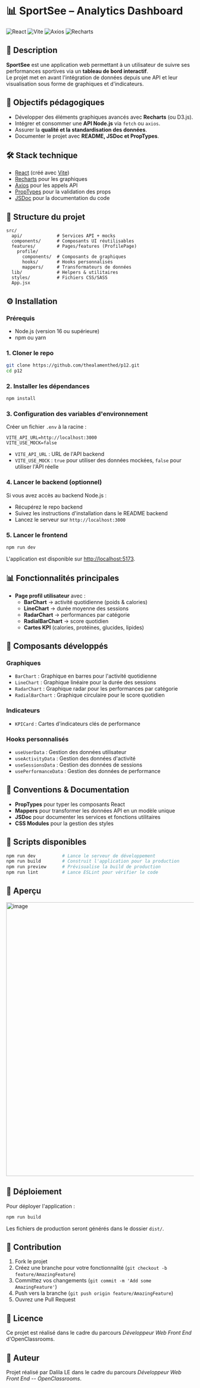 # 📊 SportSee – Analytics Dashboard

![React](https://img.shields.io/badge/React-18.2.0-blue) ![Vite](https://img.shields.io/badge/Vite-5.0-purple) ![Axios](https://img.shields.io/badge/Axios-HTTP-orange) ![Recharts](https://img.shields.io/badge/Recharts-Charts-green)

## 📝 Description

**SportSee** est une application web permettant à un utilisateur de suivre ses performances sportives via un **tableau de bord interactif**.  
Le projet met en avant l'intégration de données depuis une API et leur visualisation sous forme de graphiques et d'indicateurs.

## 🚀 Objectifs pédagogiques

- Développer des éléments graphiques avancés avec **Recharts** (ou D3.js).
- Intégrer et consommer une **API Node.js** via `fetch` ou `axios`.
- Assurer la **qualité et la standardisation des données**.
- Documenter le projet avec **README, JSDoc et PropTypes**.

## 🛠️ Stack technique

- [React](https://reactjs.org/) (créé avec [Vite](https://vitejs.dev/))
- [Recharts](https://recharts.org/) pour les graphiques
- [Axios](https://axios-http.com/) pour les appels API
- [PropTypes](https://reactjs.org/docs/typechecking-with-proptypes.html) pour la validation des props
- [JSDoc](https://jsdoc.app/) pour la documentation du code

## 📂 Structure du projet

```
src/
  api/             # Services API + mocks
  components/      # Composants UI réutilisables
  features/        # Pages/features (ProfilePage)
    profile/
      components/  # Composants de graphiques
      hooks/       # Hooks personnalisés
      mappers/     # Transformateurs de données
  lib/             # Helpers & utilitaires
  styles/          # Fichiers CSS/SASS
  App.jsx
```

## ⚙️ Installation

### Prérequis

- Node.js (version 16 ou supérieure)
- npm ou yarn

### 1. Cloner le repo

```bash
git clone https://github.com/thealamenthed/p12.git
cd p12
```

### 2. Installer les dépendances

```bash
npm install
```

### 3. Configuration des variables d'environnement

Créer un fichier `.env` à la racine :

```env
VITE_API_URL=http://localhost:3000
VITE_USE_MOCK=false
```

- `VITE_API_URL` : URL de l'API backend
- `VITE_USE_MOCK` : `true` pour utiliser des données mockées, `false` pour utiliser l'API réelle

### 4. Lancer le backend (optionnel)

Si vous avez accès au backend Node.js :

- Récupérez le repo backend
- Suivez les instructions d'installation dans le README backend
- Lancez le serveur sur `http://localhost:3000`

### 5. Lancer le frontend

```bash
npm run dev
```

L'application est disponible sur [http://localhost:5173](http://localhost:5173).

## 📊 Fonctionnalités principales

- **Page profil utilisateur** avec :
  - **BarChart** → activité quotidienne (poids & calories)
  - **LineChart** → durée moyenne des sessions
  - **RadarChart** → performances par catégorie
  - **RadialBarChart** → score quotidien
  - **Cartes KPI** (calories, protéines, glucides, lipides)

## 🎨 Composants développés

### Graphiques

- `BarChart` : Graphique en barres pour l'activité quotidienne
- `LineChart` : Graphique linéaire pour la durée des sessions
- `RadarChart` : Graphique radar pour les performances par catégorie
- `RadialBarChart` : Graphique circulaire pour le score quotidien

### Indicateurs

- `KPICard` : Cartes d'indicateurs clés de performance

### Hooks personnalisés

- `useUserData` : Gestion des données utilisateur
- `useActivityData` : Gestion des données d'activité
- `useSessionsData` : Gestion des données de sessions
- `usePerformanceData` : Gestion des données de performance

## 📐 Conventions & Documentation

- **PropTypes** pour typer les composants React
- **Mappers** pour transformer les données API en un modèle unique
- **JSDoc** pour documenter les services et fonctions utilitaires
- **CSS Modules** pour la gestion des styles

## 🔧 Scripts disponibles

```bash
npm run dev          # Lance le serveur de développement
npm run build        # Construit l'application pour la production
npm run preview      # Prévisualise la build de production
npm run lint         # Lance ESLint pour vérifier le code
```

## 📸 Aperçu

<img width="1032" height="734" alt="image" src="https://github.com/user-attachments/assets/b15132d6-0c78-4cb3-ad70-275408f24413" />

## 🚀 Déploiement

Pour déployer l'application :

```bash
npm run build
```

Les fichiers de production seront générés dans le dossier `dist/`.

## 🤝 Contribution

1. Fork le projet
2. Créez une branche pour votre fonctionnalité (`git checkout -b feature/AmazingFeature`)
3. Committez vos changements (`git commit -m 'Add some AmazingFeature'`)
4. Push vers la branche (`git push origin feature/AmazingFeature`)
5. Ouvrez une Pull Request

## 📝 Licence

Ce projet est réalisé dans le cadre du parcours _Développeur Web Front End_ d'OpenClassrooms.

## 👤 Auteur

Projet réalisé par Dalila LE dans le cadre du parcours _Développeur Web Front End -- OpenClassrooms_.
